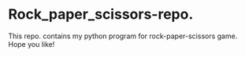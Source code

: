 # Rock_paper_scissors-repo.

This repo. contains my python program for rock-paper-scissors game. Hope you like!
